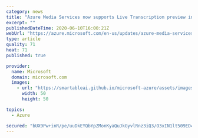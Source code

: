 ```yaml
---
category: news
title: "Azure Media Services now supports Live Transcription preview in additional regions"
excerpt: ""
publishedDateTime: 2020-06-10T16:00:21Z
webUrl: "https://azure.microsoft.com/en-us/updates/azure-media-services-now-supports-live-transcription-preview-in-additional-regions/"
type: article
quality: 71
heat: 71
published: true

provider:
  name: Microsoft
  domain: microsoft.com
  images:
    - url: "https://smartableai.github.io/microsoft-azure/assets/images/organizations/microsoft.com-50x50.jpg"
      width: 50
      height: 50

topics:
  - Azure

secured: "bUX9Pw+inR/pe/uuDkEYQbYpZMonKyaQuJkGyvlRnz3iQ3/O3xIN1lt509ED4xghhmXsRewEhi1JgwPq8zLB1GxIKEcauTIwD+lTNLSRUoXL7ao1TYH61nMZyDA+gAWUvyfHizOXE6w+D5f8g6Sygm2w0m8rJWr0iAcjIWII6Z5kWi1wswlR+Gmy3CMmZVCTPNjvO0/3Bt33nJG1hYDATndPl8nBBMktkdnwAZnNKcYxltewiYwpHSk27wjcWOC9elvTkg3m1yyMdapFj2Az0n5Z9AkDvSFwXMgahO/2f2tm5lSBJuiaWjxAjEVRJMQY7thGqe+4sch+/8zYWAlPDA==;7j0BW3CIqdGg8o2GDXp8YQ=="
---
```


